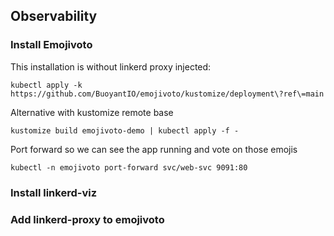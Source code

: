 ## Observability

### Install Emojivoto

This installation is without linkerd proxy injected:
```
kubectl apply -k https://github.com/BuoyantIO/emojivoto/kustomize/deployment\?ref\=main
```

Alternative with kustomize remote base
```
kustomize build emojivoto-demo | kubectl apply -f -
```

Port forward so we can see the app running and vote on those emojis

```
kubectl -n emojivoto port-forward svc/web-svc 9091:80
```

### Install linkerd-viz



### Add linkerd-proxy to emojivoto


